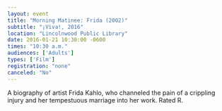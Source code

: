 ```yaml
---
layout: event
title: "Morning Matinee: Frida (2002)"
subtitle: "¡Viva!, 2016"
location: "Lincolnwood Public Library"
date: 2016-01-21 10:30:00 -0600
times: "10:30 a.m."
audiences: ['Adults']
types: ['Film']
registration: "none"
canceled: "No"
---
```

A biography of artist Frida Kahlo, who channeled the pain of a crippling injury and her tempestuous marriage into her work. Rated R.
